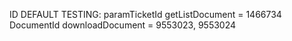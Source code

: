 ID DEFAULT TESTING: 
paramTicketId getListDocument = 1466734
DocumentId downloadDocument = 9553023, 9553024